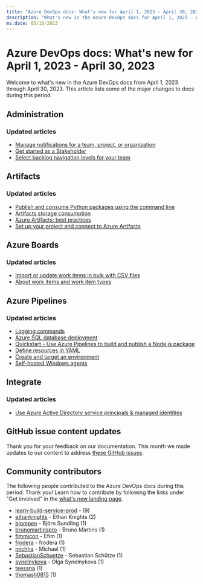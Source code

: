 ```yaml
---
title: "Azure DevOps docs: What's new for April 1, 2023 - April 30, 2023"
description: "What's new in the Azure DevOps docs for April 1, 2023 - April 30, 2023."
ms.date: 05/16/2023
---
```


# Azure DevOps docs: What's new for April 1, 2023 - April 30, 2023

Welcome to what's new in the Azure DevOps docs from April 1, 2023 through April 30, 2023. This article lists some of the major changes to docs during this period.

## Administration

### Updated articles

- [Manage notifications for a team, project, or organization](/azure/devops/organizations/notifications/manage-team-group-global-organization-notifications)
- [Get started as a Stakeholder](/azure/devops/organizations/security/get-started-stakeholder)
- [Select backlog navigation levels for your team](/azure/devops/organizations/settings/select-backlog-navigation-levels)

## Artifacts

### Updated articles

- [Publish and consume Python packages using the command line](/azure/devops/artifacts/quickstarts/python-cli)
- [Artifacts storage consumption](/azure/devops/artifacts/artifact-storage)
- [Azure Artifacts: best practices](/azure/devops/artifacts/concepts/best-practices)
- [Set up your project and connect to Azure Artifacts](/azure/devops/artifacts/npm/npmrc)

## Azure Boards

### Updated articles

- [Import or update work items in bulk with CSV files](/azure/devops/boards/queries/import-work-items-from-csv)
- [About work items and work item types](/azure/devops/boards/work-items/about-work-items)

## Azure Pipelines

### Updated articles

- [Logging commands](/azure/devops/pipelines/scripts/logging-commands)
- [Azure SQL database deployment](/azure/devops/pipelines/targets/azure-sqldb)
- [Quickstart - Use Azure Pipelines to build and publish a Node.js package](/azure/devops/pipelines/ecosystems/javascript)
- [Define resources in YAML](/azure/devops/pipelines/process/resources)
- [Create and target an environment](/azure/devops/pipelines/process/environments)
- [Self-hosted Windows agents](/azure/devops/pipelines/agents/v2-windows-agent)

## Integrate

### Updated articles

- [Use Azure Active Directory service principals & managed identities](/azure/devops/integrate/get-started/authentication/service-principal-managed-identity)

## GitHub issue content updates

Thank you for your feedback on our documentation. This month we made updates to our content to address [these GitHub issues](https://github.com/MicrosoftDocs/azure-devops-docs/issues?q=linked%3Apr+is%3Aissue+is%3Aclosed+closed%3A2023-04-01..2023-04-30).

## Community contributors

The following people contributed to the Azure DevOps docs during this period. Thank you! Learn how to contribute by following the links under "Get involved" in the [what's new landing page](index.yml).

- [learn-build-service-prod](https://github.com/learn-build-service-prod) -  (9)
- [ethanknights](https://github.com/ethanknights) - Ethan Knights (2)
- [bjompen](https://github.com/bjompen) - Björn Sundling (1)
- [brunomartinspro](https://github.com/brunomartinspro) - Bruno Martins (1)
- [fimmicon](https://github.com/fimmicon) - Efim (1)
- [frodera](https://github.com/frodera) - frodera (1)
- [michha](https://github.com/michha) - Michael (1)
- [SebastianSchuetze](https://github.com/SebastianSchuetze) - Sebastian Schütze (1)
- [synelnykova](https://github.com/synelnykova) - Olga Synelnykova (1)
- [teesana](https://github.com/teesana) (1)
- [thomash0815](https://github.com/thomash0815) (1)
